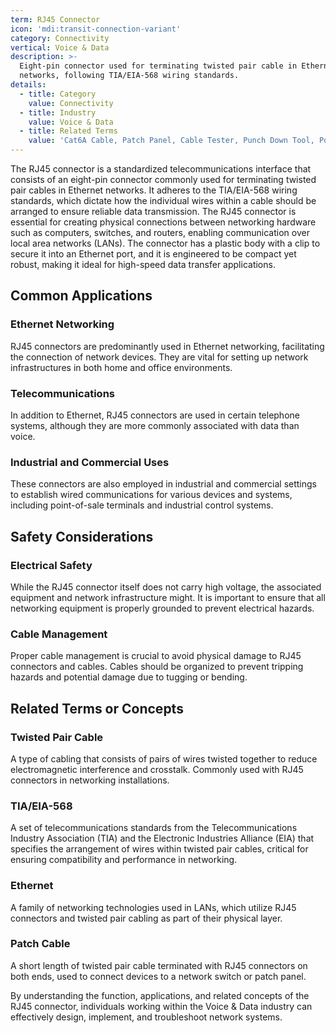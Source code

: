 ```yaml
---
term: RJ45 Connector
icon: 'mdi:transit-connection-variant'
category: Connectivity
vertical: Voice & Data
description: >-
  Eight-pin connector used for terminating twisted pair cable in Ethernet
  networks, following TIA/EIA-568 wiring standards.
details:
  - title: Category
    value: Connectivity
  - title: Industry
    value: Voice & Data
  - title: Related Terms
    value: 'Cat6A Cable, Patch Panel, Cable Tester, Punch Down Tool, PoE'
---
```

The RJ45 connector is a standardized telecommunications interface that consists of an eight-pin connector commonly used for terminating twisted pair cables in Ethernet networks. It adheres to the TIA/EIA-568 wiring standards, which dictate how the individual wires within a cable should be arranged to ensure reliable data transmission. The RJ45 connector is essential for creating physical connections between networking hardware such as computers, switches, and routers, enabling communication over local area networks (LANs). The connector has a plastic body with a clip to secure it into an Ethernet port, and it is engineered to be compact yet robust, making it ideal for high-speed data transfer applications.

## Common Applications

### Ethernet Networking
RJ45 connectors are predominantly used in Ethernet networking, facilitating the connection of network devices. They are vital for setting up network infrastructures in both home and office environments.

### Telecommunications
In addition to Ethernet, RJ45 connectors are used in certain telephone systems, although they are more commonly associated with data than voice.

### Industrial and Commercial Uses
These connectors are also employed in industrial and commercial settings to establish wired communications for various devices and systems, including point-of-sale terminals and industrial control systems.

## Safety Considerations

### Electrical Safety
While the RJ45 connector itself does not carry high voltage, the associated equipment and network infrastructure might. It is important to ensure that all networking equipment is properly grounded to prevent electrical hazards.

### Cable Management
Proper cable management is crucial to avoid physical damage to RJ45 connectors and cables. Cables should be organized to prevent tripping hazards and potential damage due to tugging or bending.

## Related Terms or Concepts

### Twisted Pair Cable
A type of cabling that consists of pairs of wires twisted together to reduce electromagnetic interference and crosstalk. Commonly used with RJ45 connectors in networking installations.

### TIA/EIA-568
A set of telecommunications standards from the Telecommunications Industry Association (TIA) and the Electronic Industries Alliance (EIA) that specifies the arrangement of wires within twisted pair cables, critical for ensuring compatibility and performance in networking.

### Ethernet
A family of networking technologies used in LANs, which utilize RJ45 connectors and twisted pair cabling as part of their physical layer.

### Patch Cable
A short length of twisted pair cable terminated with RJ45 connectors on both ends, used to connect devices to a network switch or patch panel.

By understanding the function, applications, and related concepts of the RJ45 connector, individuals working within the Voice & Data industry can effectively design, implement, and troubleshoot network systems.
